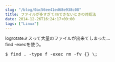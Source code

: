 ```yaml
---
slug: "/blog/0ac56ee41ed68e938c08"
title: ファイルが多すぎてrmできないときの対処法
date: 2014-12-26T16:24:17+09:00
tags: ["Linux"]
---
```

<p>logrotateミスって大量のファイルが出来てしまった...<br>
find -execを使う。</p>

<div class="code-frame" data-lang="text"><div class="highlight"><pre>$ find . -type f -exec rm -fv {} \;
</pre></div></div>
